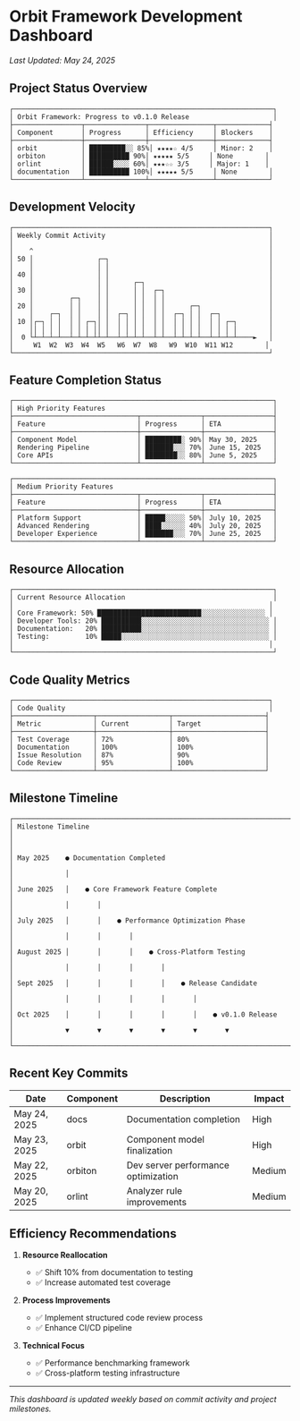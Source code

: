 # Orbit Framework Development Dashboard

*Last Updated: May 24, 2025*

## Project Status Overview

```
┌─────────────────────────────────────────────────────────────────┐
│ Orbit Framework: Progress to v0.1.0 Release                     │
├─────────────────┬───────────────┬────────────────┬─────────────┤
│ Component       │ Progress      │ Efficiency     │ Blockers    │
├─────────────────┼───────────────┼────────────────┼─────────────┤
│ orbit           │ █████████░░ 85%│ ★★★★☆ 4/5     │ Minor: 2    │
│ orbiton         │ ██████████ 90%│ ★★★★★ 5/5     │ None        │
│ orlint          │ ██████░░░░ 60%│ ★★★☆☆ 3/5     │ Major: 1    │
│ documentation   │ ██████████ 100%│ ★★★★★ 5/5     │ None        │
└─────────────────┴───────────────┴────────────────┴─────────────┘
```

## Development Velocity

```
┌────────────────────────────────────────────────────────────────┐
│ Weekly Commit Activity                                         │
│                                                                │
│    ^                                                           │
│ 50 │                ┌─┐                                        │
│    │                │ │                                        │
│ 40 │                │ │                                        │
│    │                │ │      ┌─┐                               │
│ 30 │                │ │      │ │  ┌─┐                          │
│    │         ┌─┐    │ │      │ │  │ │                          │
│ 20 │         │ │    │ │      │ │  │ │      ┌─┐                 │
│    │    ┌─┐  │ │    │ │  ┌─┐ │ │  │ │  ┌─┐ │ │  ┌─┐            │
│ 10 │┌─┐ │ │  │ │ ┌─┐│ │  │ │ │ │  │ │  │ │ │ │  │ │ ┌─┐        │
│    ││ │ │ │  │ │ │ ││ │  │ │ │ │  │ │  │ │ │ │  │ │ │ │        │
│  0 └┴─┴─┴─┴──┴─┴─┴─┴┴─┴──┴─┴─┴─┴──┴─┴──┴─┴─┴─┴──┴─┴─┴─┴────►   │
│     W1  W2  W3  W4  W5   W6  W7  W8   W9  W10  W11 W12        │
└────────────────────────────────────────────────────────────────┘
```

## Feature Completion Status

```
┌─────────────────────────────────────────────────────────────────┐
│ High Priority Features                                          │
├───────────────────────────────┬───────────────┬─────────────────┤
│ Feature                       │ Progress      │ ETA             │
├───────────────────────────────┼───────────────┼─────────────────┤
│ Component Model               │ █████████░ 90%│ May 30, 2025    │
│ Rendering Pipeline            │ ███████░░░ 70%│ June 15, 2025   │
│ Core APIs                     │ ████████░░ 80%│ June 5, 2025    │
└───────────────────────────────┴───────────────┴─────────────────┘

┌─────────────────────────────────────────────────────────────────┐
│ Medium Priority Features                                        │
├───────────────────────────────┬───────────────┬─────────────────┤
│ Feature                       │ Progress      │ ETA             │
├───────────────────────────────┼───────────────┼─────────────────┤
│ Platform Support              │ █████░░░░░ 50%│ July 10, 2025   │
│ Advanced Rendering            │ ████░░░░░░ 40%│ July 20, 2025   │
│ Developer Experience          │ ███████░░░ 70%│ June 25, 2025   │
└───────────────────────────────┴───────────────┴─────────────────┘
```

## Resource Allocation

```
┌─────────────────────────────────────────────────────────────────┐
│ Current Resource Allocation                                     │
│                                                                │
│ Core Framework: 50% ██████████████████████████░░░░░░░░░░░░░░░░ │
│ Developer Tools: 20% ██████████░░░░░░░░░░░░░░░░░░░░░░░░░░░░░░░░ │
│ Documentation:   20% ██████████░░░░░░░░░░░░░░░░░░░░░░░░░░░░░░░░ │
│ Testing:         10% █████░░░░░░░░░░░░░░░░░░░░░░░░░░░░░░░░░░░░░ │
│                                                                │
└─────────────────────────────────────────────────────────────────┘
```

## Code Quality Metrics

```
┌────────────────────────────────────────────────────────────────┐
│ Code Quality                                                   │
├────────────────────┬──────────────────┬───────────────────────┤
│ Metric             │ Current          │ Target                │
├────────────────────┼──────────────────┼───────────────────────┤
│ Test Coverage      │ 72%              │ 80%                   │
│ Documentation      │ 100%             │ 100%                  │
│ Issue Resolution   │ 87%              │ 90%                   │
│ Code Review        │ 95%              │ 100%                  │
└────────────────────┴──────────────────┴───────────────────────┘
```

## Milestone Timeline

```
┌──────────────────────────────────────────────────────────────────────────────┐
│ Milestone Timeline                                                           │
│                                                                              │
│ May 2025    ● Documentation Completed                                        │
│             │                                                                │
│ June 2025   │    ● Core Framework Feature Complete                           │
│             │       │                                                        │
│ July 2025   │       │    ● Performance Optimization Phase                    │
│             │       │       │                                                │
│ August 2025 │       │       │    ● Cross-Platform Testing                    │
│             │       │       │       │                                        │
│ Sept 2025   │       │       │       │    ● Release Candidate                 │
│             │       │       │       │       │                                │
│ Oct 2025    │       │       │       │       │    ● v0.1.0 Release           │
│             ▼       ▼       ▼       ▼       ▼       ▼                        │
└──────────────────────────────────────────────────────────────────────────────┘
```

## Recent Key Commits

| Date | Component | Description | Impact |
|------|-----------|-------------|--------|
| May 24, 2025 | docs | Documentation completion | High |
| May 23, 2025 | orbit | Component model finalization | High |
| May 22, 2025 | orbiton | Dev server performance optimization | Medium |
| May 20, 2025 | orlint | Analyzer rule improvements | Medium |

## Efficiency Recommendations

1. **Resource Reallocation**
   - ✅ Shift 10% from documentation to testing
   - ✅ Increase automated test coverage

2. **Process Improvements**
   - ✅ Implement structured code review process
   - ✅ Enhance CI/CD pipeline

3. **Technical Focus**
   - ✅ Performance benchmarking framework
   - ✅ Cross-platform testing infrastructure

---

*This dashboard is updated weekly based on commit activity and project milestones.*
